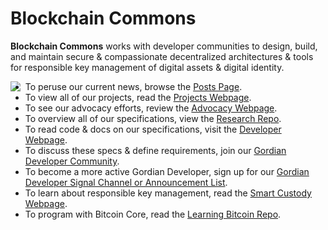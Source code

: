 # Blockchain Commons

**Blockchain Commons** works with developer communities to design, build, and maintain secure & compassionate decentralized architectures & tools for responsible key management of digital assets & digital identity.

<img align="left" src="https://www.blockchaincommons.com/images/bc-logo-black.png">

* To peruse our current news, browse the [Posts Page](https://www.blockchaincommons.com/posts/).
* To view all of our projects, read the [Projects Webpage](https://www.blockchaincommons.com/projects.html).
* To see our advocacy efforts, review the [Advocacy Webpage](https://advocacy.blockchaincommons.com).
* To overview all of our specifications, view the [Research Repo](https://github.com/BlockchainCommons/Research/blob/master/README.md).
* To read code & docs on our specifications, visit the [Developer Webpage](https://developer.blockchaincommons.com).
* To discuss these specs & define requirements, join our [Gordian Developer Community](https://github.com/BlockchainCommons/Gordian-Developer-Community/discussions).
* To become a more active Gordian Developer, sign up for our [Gordian Developer Signal Channel or Announcement List](https://www.blockchaincommons.com/subscribe/).
* To learn about responsible key management, read the [Smart Custody Webpage](https://www.smartcustody.com/).
* To program with Bitcoin Core, read the [Learning Bitcoin Repo](https://github.com/BlockchainCommons/Learning-Bitcoin-from-the-Command-Line#readme).
